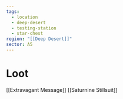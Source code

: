 ```yaml
---
tags:
  - location
  - deep-desert
  - testing-station
  - star-chest
region: "[[Deep Desert]]"
sector: A5
---
```

# Loot
[[Extravagant Message]]
[[Saturnine Stillsuit]]